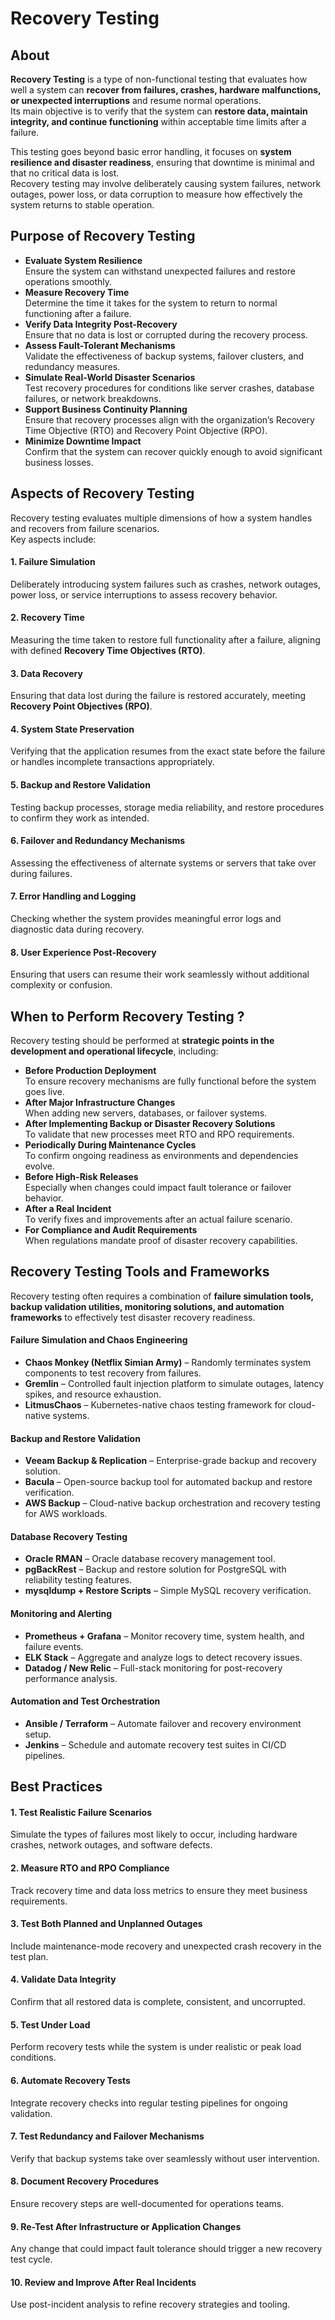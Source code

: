 # Recovery Testing

## About

**Recovery Testing** is a type of non-functional testing that evaluates how well a system can **recover from failures, crashes, hardware malfunctions, or unexpected interruptions** and resume normal operations.\
Its main objective is to verify that the system can **restore data, maintain integrity, and continue functioning** within acceptable time limits after a failure.

This testing goes beyond basic error handling, it focuses on **system resilience and disaster readiness**, ensuring that downtime is minimal and that no critical data is lost.\
Recovery testing may involve deliberately causing system failures, network outages, power loss, or data corruption to measure how effectively the system returns to stable operation.

## Purpose of Recovery Testing

* **Evaluate System Resilience**\
  Ensure the system can withstand unexpected failures and restore operations smoothly.
* **Measure Recovery Time**\
  Determine the time it takes for the system to return to normal functioning after a failure.
* **Verify Data Integrity Post-Recovery**\
  Ensure that no data is lost or corrupted during the recovery process.
* **Assess Fault-Tolerant Mechanisms**\
  Validate the effectiveness of backup systems, failover clusters, and redundancy measures.
* **Simulate Real-World Disaster Scenarios**\
  Test recovery procedures for conditions like server crashes, database failures, or network breakdowns.
* **Support Business Continuity Planning**\
  Ensure that recovery processes align with the organization’s Recovery Time Objective (RTO) and Recovery Point Objective (RPO).
* **Minimize Downtime Impact**\
  Confirm that the system can recover quickly enough to avoid significant business losses.

## Aspects of Recovery Testing

Recovery testing evaluates multiple dimensions of how a system handles and recovers from failure scenarios.\
Key aspects include:

#### 1. **Failure Simulation**

Deliberately introducing system failures such as crashes, network outages, power loss, or service interruptions to assess recovery behavior.

#### 2. **Recovery Time**

Measuring the time taken to restore full functionality after a failure, aligning with defined **Recovery Time Objectives (RTO)**.

#### 3. **Data Recovery**

Ensuring that data lost during the failure is restored accurately, meeting **Recovery Point Objectives (RPO)**.

#### 4. **System State Preservation**

Verifying that the application resumes from the exact state before the failure or handles incomplete transactions appropriately.

#### 5. **Backup and Restore Validation**

Testing backup processes, storage media reliability, and restore procedures to confirm they work as intended.

#### 6. **Failover and Redundancy Mechanisms**

Assessing the effectiveness of alternate systems or servers that take over during failures.

#### 7. **Error Handling and Logging**

Checking whether the system provides meaningful error logs and diagnostic data during recovery.

#### 8. **User Experience Post-Recovery**

Ensuring that users can resume their work seamlessly without additional complexity or confusion.

## When to Perform Recovery Testing ?

Recovery testing should be performed at **strategic points in the development and operational lifecycle**, including:

* **Before Production Deployment**\
  To ensure recovery mechanisms are fully functional before the system goes live.
* **After Major Infrastructure Changes**\
  When adding new servers, databases, or failover systems.
* **After Implementing Backup or Disaster Recovery Solutions**\
  To validate that new processes meet RTO and RPO requirements.
* **Periodically During Maintenance Cycles**\
  To confirm ongoing readiness as environments and dependencies evolve.
* **Before High-Risk Releases**\
  Especially when changes could impact fault tolerance or failover behavior.
* **After a Real Incident**\
  To verify fixes and improvements after an actual failure scenario.
* **For Compliance and Audit Requirements**\
  When regulations mandate proof of disaster recovery capabilities.

## Recovery Testing Tools and Frameworks

Recovery testing often requires a combination of **failure simulation tools, backup validation utilities, monitoring solutions, and automation frameworks** to effectively test disaster recovery readiness.

#### **Failure Simulation and Chaos Engineering**

* **Chaos Monkey (Netflix Simian Army)** – Randomly terminates system components to test recovery from failures.
* **Gremlin** – Controlled fault injection platform to simulate outages, latency spikes, and resource exhaustion.
* **LitmusChaos** – Kubernetes-native chaos testing framework for cloud-native systems.

#### **Backup and Restore Validation**

* **Veeam Backup & Replication** – Enterprise-grade backup and recovery solution.
* **Bacula** – Open-source backup tool for automated backup and restore verification.
* **AWS Backup** – Cloud-native backup orchestration and recovery testing for AWS workloads.

#### **Database Recovery Testing**

* **Oracle RMAN** – Oracle database recovery management tool.
* **pgBackRest** – Backup and restore solution for PostgreSQL with reliability testing features.
* **mysqldump + Restore Scripts** – Simple MySQL recovery verification.

#### **Monitoring and Alerting**

* **Prometheus + Grafana** – Monitor recovery time, system health, and failure events.
* **ELK Stack** – Aggregate and analyze logs to detect recovery issues.
* **Datadog / New Relic** – Full-stack monitoring for post-recovery performance analysis.

#### **Automation and Test Orchestration**

* **Ansible / Terraform** – Automate failover and recovery environment setup.
* **Jenkins** – Schedule and automate recovery test suites in CI/CD pipelines.

## Best Practices

#### 1. **Test Realistic Failure Scenarios**

Simulate the types of failures most likely to occur, including hardware crashes, network outages, and software defects.

#### 2. **Measure RTO and RPO Compliance**

Track recovery time and data loss metrics to ensure they meet business requirements.

#### 3. **Test Both Planned and Unplanned Outages**

Include maintenance-mode recovery and unexpected crash recovery in the test plan.

#### 4. **Validate Data Integrity**

Confirm that all restored data is complete, consistent, and uncorrupted.

#### 5. **Test Under Load**

Perform recovery tests while the system is under realistic or peak load conditions.

#### 6. **Automate Recovery Tests**

Integrate recovery checks into regular testing pipelines for ongoing validation.

#### 7. **Test Redundancy and Failover Mechanisms**

Verify that backup systems take over seamlessly without user intervention.

#### 8. **Document Recovery Procedures**

Ensure recovery steps are well-documented for operations teams.

#### 9. **Re-Test After Infrastructure or Application Changes**

Any change that could impact fault tolerance should trigger a new recovery test cycle.

#### 10. **Review and Improve After Real Incidents**

Use post-incident analysis to refine recovery strategies and tooling.

